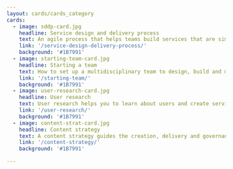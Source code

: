 ```yaml
---
layout: cards/cards_category
cards:
  - image: sddp-card.jpg
    headline: Service design and delivery process
    text: An agile process that helps teams build services that are simpler, clearer and faster.
    link: '/service-design-delivery-process/'
    background: '#1B7991'
  - image: starting-team-card.jpg
    headline: Starting a team
    text: How to set up a multidisciplinary team to design, build and maintain  a service.
    link: '/starting-team/'
    background: '#1B7991'     
  - image: user-research-card.jpg
    headline: User research
    text: User research helps you to learn about users and create services that meet their needs.
    link: '/user-research/'
    background: '#1B7991'
  - image: content-strat-card.jpg
    headline: Content strategy
    text: A content strategy guides the creation, delivery and governance of useful, usable content.
    link: '/content-strategy/'
    background: '#1B7991'

---
```

